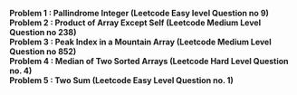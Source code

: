 <b>Problem 1 : Pallindrome Integer (Leetcode Easy level Question no 9)</b><br>
<b>Problem 2 : Product of Array Except Self (Leetcode  Medium Level Question no 238)</b><br>
<b>Problem 3 : Peak Index in a Mountain Array (Leetcode Medium Level Question no 852)</b><br>
<b>Problem 4 : Median of Two Sorted Arrays (Leetcode Hard Level Question no. 4)</b><br>
<b>Problem 5 : Two Sum (Leetcode Easy Level Question no. 1)</b><br>
